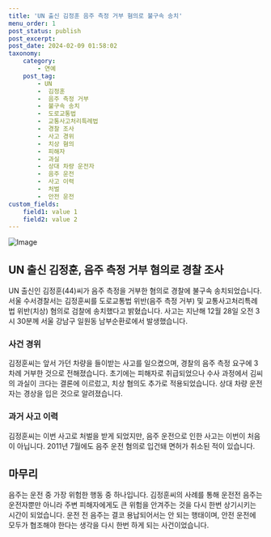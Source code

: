 ```yaml
---
title: 'UN 출신 김정훈 음주 측정 거부 혐의로 불구속 송치'
menu_order: 1
post_status: publish
post_excerpt: 
post_date: 2024-02-09 01:58:02
taxonomy:
    category:
        - 연예
    post_tag:
        - UN
        -  김정훈
        -  음주 측정 거부
        -  불구속 송치
        -  도로교통법
        -  교통사고처리특례법
        -  경찰 조사
        -  사고 경위
        -  치상 혐의
        -  피해자
        -  과실
        -  상대 차량 운전자
        -  음주 운전
        -  사고 이력
        -  처벌
        -  안전 운전
custom_fields:
    field1: value 1
    field2: value 2
---
```


![Image](https://mimgnews.pstatic.net/image/433/2024/02/08/0000101396_001_20240208203801532.png?type=w540)

## UN 출신 김정훈, 음주 측정 거부 혐의로 경찰 조사
UN 출신인 김정훈(44)씨가 음주 측정을 거부한 혐의로 경찰에 불구속 송치되었습니다. 서울 수서경찰서는 김정훈씨를 도로교통법 위반(음주 측정 거부) 및 교통사고처리특례법 위반(치상) 혐의로 검찰에 송치했다고 밝혔습니다. 사고는 지난해 12월 28일 오전 3시 30분께 서울 강남구 일원동 남부순환로에서 발생했습니다.
### 사건 경위
김정훈씨는 앞서 가던 차량을 들이받는 사고를 일으켰으며, 경찰의 음주 측정 요구에 3차례 거부한 것으로 전해졌습니다. 초기에는 피해자로 취급되었으나 수사 과정에서 김씨의 과실이 크다는 결론에 이르렀고, 치상 혐의도 추가로 적용되었습니다. 상대 차량 운전자는 경상을 입은 것으로 알려졌습니다.
### 과거 사고 이력
김정훈씨는 이번 사고로 처벌을 받게 되었지만, 음주 운전으로 인한 사고는 이번이 처음이 아닙니다. 2011년 7월에도 음주 운전 혐의로 입건돼 면허가 취소된 적이 있습니다.
## 마무리
음주는 운전 중 가장 위험한 행동 중 하나입니다. 김정훈씨의 사례를 통해 운전전 음주는 운전자뿐만 아니라 주변 피해자에게도 큰 위험을 안겨주는 것을 다시 한번 상기시키는 시간이 되었습니다. 운전 전 음주는 결코 용납되어서는 안 되는 행태이며, 안전 운전에 모두가 협조해야 한다는 생각을 다시 한번 하게 되는 사건이었습니다.
